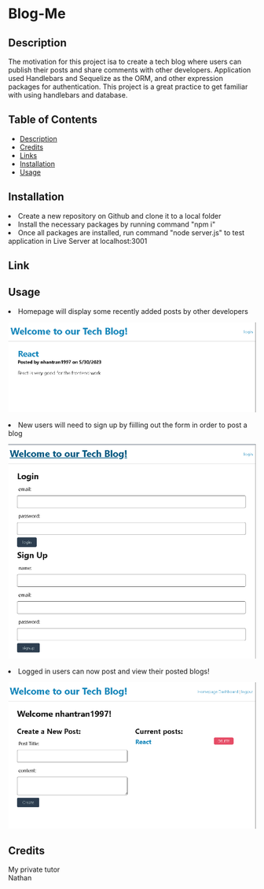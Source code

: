 # Blog-Me

## Description
The motivation for this project isa to create a tech blog where users can publish their posts and share comments with other developers. Application used Handlebars and Sequelize as the ORM, and other expression packages for authentication. This project is a great practice to get familiar with using handlebars and database. 

## Table of Contents

- [Description](#description)
- [Credits](#credits)
- [Links](#link)
- [Installation](#installation)
- [Usage](#usage)

## Installation 
<li> Create a new repository on Github and clone it to a local folder
<li> Install the necessary packages by running command "npm i"
<li> Once all packages are installed, run command "node server.js" to test application in Live Server at localhost:3001

## Link

## Usage
<li> Homepage will display some recently added posts by other developers
<br>

![homepage-screenshot](/homepage-ss.PNG)
<br>
<li> New users will need to sign up by fiilling out the form in order to post a blog 
<br>

![new-user-signup-ss](./signin-signup-ss.PNG)
<br>
<li> Logged in users can now post and view their posted blogs!
<br>

![create-a-new-blog](./create-a-new-blog.PNG)
<br>

## Credits

My private tutor <br>
Nathan
